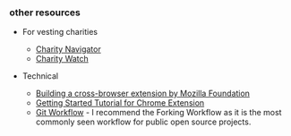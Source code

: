 ###  other resources

* For vesting charities
  * [Charity Navigator](https://www.charitynavigator.org/)
  * [Charity Watch](https://www.charitywatch.org/)

* Technical
  * [Building a cross-browser extension by Mozilla Foundation](https://developer.mozilla.org/en-US/docs/Mozilla/Add-ons/WebExtensions/Build_a_cross_browser_extension)
  * [Getting Started Tutorial for Chrome Extension](https://developer.chrome.com/extensions/getstarted)
  * [Git Workflow](https://www.atlassian.com/git/tutorials/comparing-workflows) - I recommend the Forking Workflow as it is the most commonly seen workflow for public open source projects.
